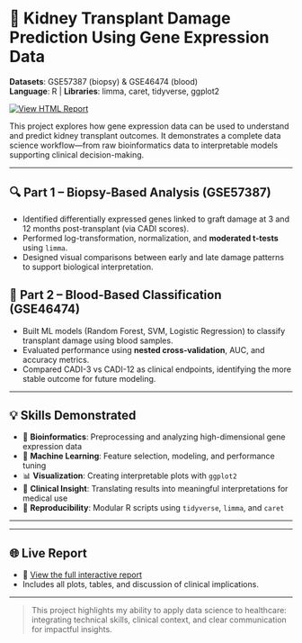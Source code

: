 # 🧬 Kidney Transplant Damage Prediction Using Gene Expression Data  
**Datasets**: GSE57387 (biopsy) & GSE46474 (blood)  
**Language**: R | **Libraries**: limma, caret, tidyverse, ggplot2

[![View HTML Report](https://img.shields.io/badge/📄%20View%20Report-Click%20Here-brightgreen?style=flat-square)](https://maiminhhh.github.io/kidney-transplant-rejection-eda/)

This project explores how gene expression data can be used to understand and predict kidney transplant outcomes. It demonstrates a complete data science workflow—from raw bioinformatics data to interpretable models supporting clinical decision-making.

---

## 🔍 Part 1 – Biopsy-Based Analysis (GSE57387)
- Identified differentially expressed genes linked to graft damage at 3 and 12 months post-transplant (via CADI scores).
- Performed log-transformation, normalization, and **moderated t-tests** using `limma`.
- Designed visual comparisons between early and late damage patterns to support biological interpretation.

## 🧪 Part 2 – Blood-Based Classification (GSE46474)
- Built ML models (Random Forest, SVM, Logistic Regression) to classify transplant damage using blood samples.
- Evaluated performance using **nested cross-validation**, AUC, and accuracy metrics.
- Compared CADI-3 vs CADI-12 as clinical endpoints, identifying the more stable outcome for future modeling.

---

## 💡 Skills Demonstrated

- 🧬 **Bioinformatics**: Preprocessing and analyzing high-dimensional gene expression data  
- 🧠 **Machine Learning**: Feature selection, modeling, and performance tuning  
- 📊 **Visualization**: Creating interpretable plots with `ggplot2`  
- 🧪 **Clinical Insight**: Translating results into meaningful interpretations for medical use  
- 🔁 **Reproducibility**: Modular R scripts using `tidyverse`, `limma`, and `caret`

---


---

## 🌐 Live Report

- 📄 [View the full interactive report](https://maiminhhh.github.io/kidney-transplant-prediction-eda/)
- Includes all plots, tables, and discussion of clinical implications.

---

> This project highlights my ability to apply data science to healthcare: integrating technical skills, clinical context, and clear communication for impactful insights.

